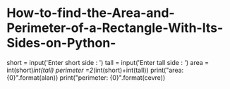 # How-to-find-the-Area-and-Perimeter-of-a-Rectangle-With-Its-Sides-on-Python-
short = input('Enter short side : ')
tall = input('Enter tall side : ')
area = int(short)*int(tall)
perimeter =2*(int(short)+int(tall))
print("area: {0}".format(alan))
print("perimeter: {0}".format(cevre))
